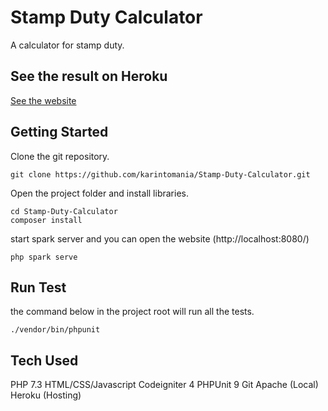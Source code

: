 # Stamp Duty Calculator
A calculator for stamp duty.

## See the result on Heroku
[See the website](https://gentle-peak-63414.herokuapp.com/)

## Getting Started
Clone the git repository.
```
git clone https://github.com/karintomania/Stamp-Duty-Calculator.git
```

Open the project folder and install libraries.
```
cd Stamp-Duty-Calculator
composer install
```

start spark server and you can open the website (http://localhost:8080/)
```
php spark serve
```

## Run Test
the command below in the project root will run all the tests.
```
./vendor/bin/phpunit
```

## Tech Used
PHP 7.3
HTML/CSS/Javascript
Codeigniter 4
PHPUnit 9
Git
Apache (Local)
Heroku (Hosting)
